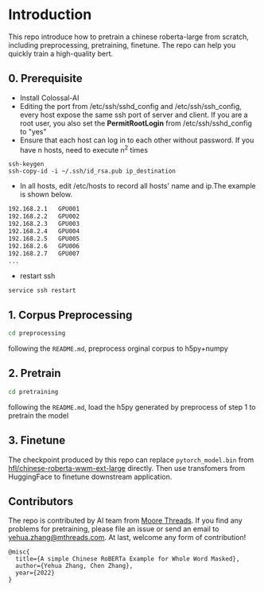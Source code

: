 # Introduction
This repo introduce how to pretrain a chinese roberta-large from scratch, including preprocessing, pretraining, finetune. The repo can help you quickly train a high-quality  bert.

## 0. Prerequisite
- Install Colossal-AI
- Editing the port from /etc/ssh/sshd_config and /etc/ssh/ssh_config, every host expose the same ssh port of server and client. If you are a root user, you also set the **PermitRootLogin** from /etc/ssh/sshd_config to "yes"
- Ensure that each host can log in to each other without password. If you have n hosts, need to execute n<sup>2</sup> times

```
ssh-keygen
ssh-copy-id -i ~/.ssh/id_rsa.pub ip_destination
```

- In all hosts, edit /etc/hosts to record all hosts' name and ip.The example is shown below. 

```bash
192.168.2.1   GPU001
192.168.2.2   GPU002
192.168.2.3   GPU003
192.168.2.4   GPU004
192.168.2.5   GPU005
192.168.2.6   GPU006
192.168.2.7   GPU007
...
```

- restart ssh
```
service ssh restart
```

## 1. Corpus Preprocessing 
```bash
cd preprocessing
```
following the `README.md`, preprocess orginal corpus to h5py+numpy

## 2. Pretrain

```bash
cd pretraining
```
following the `README.md`, load the h5py generated by preprocess of step 1 to pretrain the model

## 3. Finetune

The checkpoint produced by this repo can replace `pytorch_model.bin` from  [hfl/chinese-roberta-wwm-ext-large](https://huggingface.co/hfl/chinese-roberta-wwm-ext-large/tree/main) directly. Then use transfomers from HuggingFace to finetune downstream application.

## Contributors
The repo is contributed by AI team from [Moore Threads](https://www.mthreads.com/). If you find any problems for pretraining, please file an issue or send an email to yehua.zhang@mthreads.com. At last, welcome any form of contribution!

```
@misc{
  title={A simple Chinese RoBERTa Example for Whole Word Masked},
  author={Yehua Zhang, Chen Zhang},
  year={2022}
}
```
